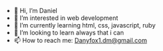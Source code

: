 - 👋 Hi, I’m Daniel
- 👀 I’m interested in web development
- 🌱 I’m currently learning html, css, javascript, ruby
- 💞️ I’m looking to learn always that i can 
- 📫 How to reach me: Danyfox1.dm@gmail.com

<!---
Ridanm/Ridanm is a ✨ special ✨ repository because its `README.md` (this file) appears on your GitHub profile.
You can click the Preview link to take a look at your changes.
--->
